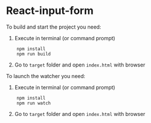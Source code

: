# React-input-form

To build and start the project you need:
 1) Execute in terminal (or command prompt)
```
    npm install
    npm run build
```
2) Go to `target` folder and open `index.html` with browser


To launch the watcher you need:
 1) Execute in terminal (or command prompt)
```
    npm install
    npm run watch
```
2) Go to `target` folder and open `index.html` with browser
